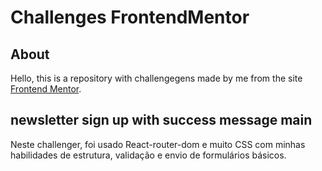 # Challenges FrontendMentor

About
--------
Hello, this is a repository with challengegens made by me from the site <a href="https://www.frontendmentor.io/challenge">Frontend Mentor</a>.


newsletter sign up with success message main
------------
Neste challenger, foi usado React-router-dom e muito CSS com minhas habilidades de estrutura, validação e envio de formulários básicos.
